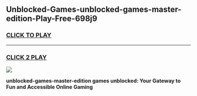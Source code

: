 
## Unblocked-Games-unblocked-games-master-edition-Play-Free-698j9
<h3>
<a href="https://premium76.site?title=unblocked-games-master-edition&ref=18A">CLICK TO PLAY</a></h3>
<hr>

<h3>
<a href="https://premium76.site?title=unblocked-games-master-edition&ref=18A">CLICK 2 PLAY</a>
  
</h3>

<a href="https://premium76.site?title=unblocked-games-master-edition&ref=18A"><img src="https://clearcache.store/games.png"></a>


**unblocked-games-master-edition games unblocked: Your Gateway to Fun and Accessible Online Gaming**
